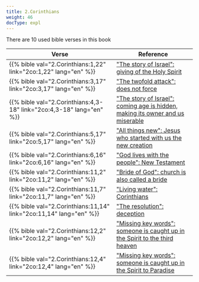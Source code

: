 ```yaml
---
title: 2.Corinthians
weight: 46
docType: expl
---
```


There are 10 used bible verses in this book

| Verse | Reference |
|-------|-----------|
| {{% bible val="2.Corinthians:1,22" link="2co:1,22" lang="en" %}} | ["The story of Israel": giving of the Holy Spirit](/expl/../appl/topics/hero/who-rules-the-world#af6b) |
| {{% bible val="2.Corinthians:3,17" link="2co:3,17" lang="en" %}} | ["The twofold attack": does not force](/expl/../expl/content/beasts/the-nature-of-the-beast-in-the-book-of-revelation#f4be) |
| {{% bible val="2.Corinthians:4,3-18" link="2co:4,3-18" lang="en" %}} | ["The story of Israel": coming age is hidden, making its owner and us miserable](/expl/../appl/topics/hero/who-rules-the-world#af6b) |
| {{% bible val="2.Corinthians:5,17" link="2co:5,17" lang="en" %}} | ["All things new": Jesus who started with us the new creation](/expl/../expl/content/paradise/the-new-jerusalem#ad18) |
| {{% bible val="2.Corinthians:6,16" link="2co:6,16" lang="en" %}} | ["God lives with the people": New Testament](/expl/../expl/content/paradise/the-new-jerusalem#93e0) |
| {{% bible val="2.Corinthians:11,2" link="2co:11,2" lang="en" %}} | ["Bride of God": church is also called a bride](/expl/../expl/background/israel/the-church-is-part-of-israel#9c2e) |
| {{% bible val="2.Corinthians:11,7" link="2co:11,7" lang="en" %}} | ["Living water": Corinthians](/expl/../expl/content/paradise/the-new-jerusalem#bac3) |
| {{% bible val="2.Corinthians:11,14" link="2co:11,14" lang="en" %}} | ["The resolution": deception](/expl/../expl/content/seals/the-mystery-of-the-four-horse-men#6235) |
| {{% bible val="2.Corinthians:12,2" link="2co:12,2" lang="en" %}} | ["Missing key words": someone is caught up in the Spirit to the third heaven](/expl/../expl/topics/others/the-rapture#7612) |
| {{% bible val="2.Corinthians:12,4" link="2co:12,4" lang="en" %}} | ["Missing key words": someone is caught up in the Spirit to Paradise](/expl/../expl/topics/others/the-rapture#7612) |
